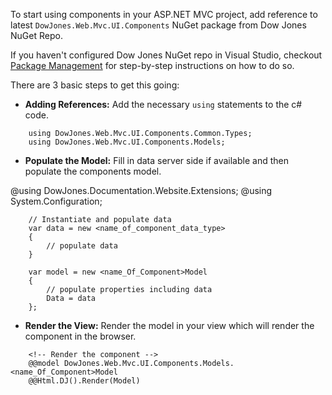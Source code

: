 ﻿To start using components in your ASP.NET MVC project, add reference to latest `DowJones.Web.Mvc.UI.Components` NuGet package from Dow Jones NuGet Repo.

If you haven't configured Dow Jones NuGet repo in Visual Studio, checkout [Package Management](PackageManagement) for step-by-step instructions on how to do so.

There are 3 basic steps to get this going:

* **Adding References:** Add the necessary `using` statements to the c# code. 

~~~~
	using DowJones.Web.Mvc.UI.Components.Common.Types;
	using DowJones.Web.Mvc.UI.Components.Models;
~~~~ 

* **Populate the Model:** Fill in data server side if available and then populate the components model.

@using DowJones.Documentation.Website.Extensions;
@using System.Configuration;

~~~~
	// Instantiate and populate data
	var data = new <name_of_component_data_type>
	{
		// populate data
	}

	var model = new <name_Of_Component>Model
	{
		// populate properties including data
		Data = data
	};
~~~~

* **Render the View:** Render the model in your view which will render the component in the browser.

~~~~
	<!-- Render the component -->
	@@model DowJones.Web.Mvc.UI.Components.Models.<name_Of_Component>Model
	@@Html.DJ().Render(Model) 
~~~~